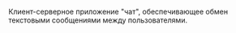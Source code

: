 Клиент-серверное приложение "чат", обеспечивающее обмен текстовыми сообщениями между пользователями.